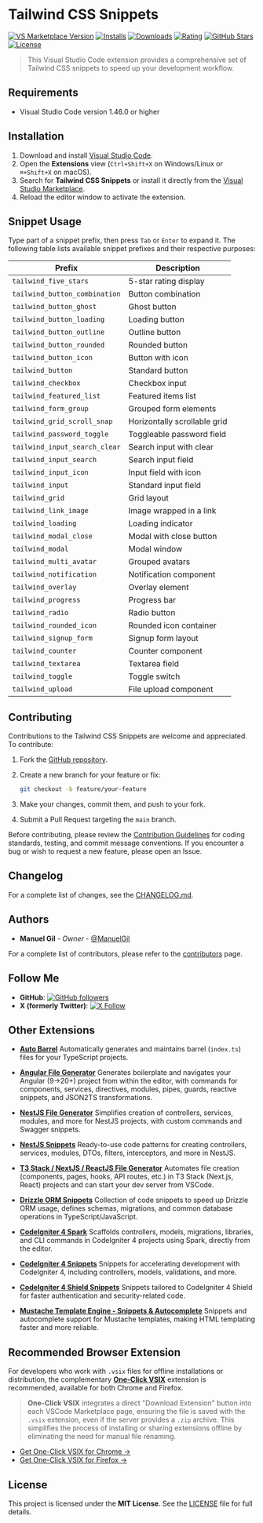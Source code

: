 # Tailwind CSS Snippets

[![VS Marketplace Version](https://img.shields.io/visual-studio-marketplace/v/imgildev.vscode-tailwindcss-snippets?style=for-the-badge&label=VS%20Marketplace&logo=visual-studio-code)](https://marketplace.visualstudio.com/items?itemName=imgildev.vscode-tailwindcss-snippets)
[![Installs](https://img.shields.io/visual-studio-marketplace/i/imgildev.vscode-tailwindcss-snippets?style=for-the-badge&logo=visual-studio-code)](https://marketplace.visualstudio.com/items?itemName=imgildev.vscode-tailwindcss-snippets)
[![Downloads](https://img.shields.io/visual-studio-marketplace/d/imgildev.vscode-tailwindcss-snippets?style=for-the-badge&logo=visual-studio-code)](https://marketplace.visualstudio.com/items?itemName=imgildev.vscode-tailwindcss-snippets)
[![Rating](https://img.shields.io/visual-studio-marketplace/r/imgildev.vscode-tailwindcss-snippets?style=for-the-badge&logo=visual-studio-code)](https://marketplace.visualstudio.com/items?itemName=imgildev.vscode-tailwindcss-snippets&ssr=false#review-details)
[![GitHub Stars](https://img.shields.io/github/stars/ManuelGil/vscode-tailwindcss-snippets?style=for-the-badge&logo=github)](https://github.com/ManuelGil/vscode-tailwindcss-snippets)
[![License](https://img.shields.io/github/license/ManuelGil/vscode-tailwindcss-snippets?style=for-the-badge&logo=github)](https://github.com/ManuelGil/vscode-tailwindcss-snippets/blob/main/LICENSE)

> This Visual Studio Code extension provides a comprehensive set of Tailwind CSS snippets to speed up your development workflow.

## Requirements

- Visual Studio Code version 1.46.0 or higher

## Installation

1. Download and install [Visual Studio Code](https://code.visualstudio.com).
2. Open the **Extensions** view (`Ctrl+Shift+X` on Windows/Linux or `⌘+Shift+X` on macOS).
3. Search for **Tailwind CSS Snippets** or install it directly from the [Visual Studio Marketplace](https://marketplace.visualstudio.com/items?itemName=imgildev.vscode-tailwindcss-snippets).
4. Reload the editor window to activate the extension.

## Snippet Usage

Type part of a snippet prefix, then press `Tab` or `Enter` to expand it.
The following table lists available snippet prefixes and their respective purposes:

| Prefix                        | Description                  |
| ----------------------------- | ---------------------------- |
| `tailwind_five_stars`         | 5-star rating display        |
| `tailwind_button_combination` | Button combination           |
| `tailwind_button_ghost`       | Ghost button                 |
| `tailwind_button_loading`     | Loading button               |
| `tailwind_button_outline`     | Outline button               |
| `tailwind_button_rounded`     | Rounded button               |
| `tailwind_button_icon`        | Button with icon             |
| `tailwind_button`             | Standard button              |
| `tailwind_checkbox`           | Checkbox input               |
| `tailwind_featured_list`      | Featured items list          |
| `tailwind_form_group`         | Grouped form elements        |
| `tailwind_grid_scroll_snap`   | Horizontally scrollable grid |
| `tailwind_password_toggle`    | Toggleable password field    |
| `tailwind_input_search_clear` | Search input with clear      |
| `tailwind_input_search`       | Search input field           |
| `tailwind_input_icon`         | Input field with icon        |
| `tailwind_input`              | Standard input field         |
| `tailwind_grid`               | Grid layout                  |
| `tailwind_link_image`         | Image wrapped in a link      |
| `tailwind_loading`            | Loading indicator            |
| `tailwind_modal_close`        | Modal with close button      |
| `tailwind_modal`              | Modal window                 |
| `tailwind_multi_avatar`       | Grouped avatars              |
| `tailwind_notification`       | Notification component       |
| `tailwind_overlay`            | Overlay element              |
| `tailwind_progress`           | Progress bar                 |
| `tailwind_radio`              | Radio button                 |
| `tailwind_rounded_icon`       | Rounded icon container       |
| `tailwind_signup_form`        | Signup form layout           |
| `tailwind_counter`            | Counter component            |
| `tailwind_textarea`           | Textarea field               |
| `tailwind_toggle`             | Toggle switch                |
| `tailwind_upload`             | File upload component        |

## Contributing

Contributions to the Tailwind CSS Snippets are welcome and appreciated. To contribute:

1. Fork the [GitHub repository](https://github.com/ManuelGil/vscode-tailwindcss-snippets).
2. Create a new branch for your feature or fix:

   ```bash
   git checkout -b feature/your-feature
   ```

3. Make your changes, commit them, and push to your fork.
4. Submit a Pull Request targeting the `main` branch.

Before contributing, please review the [Contribution Guidelines](https://github.com/ManuelGil/vscode-tailwindcss-snippets/blob/main/CONTRIBUTING.md) for coding standards, testing, and commit message conventions. If you encounter a bug or wish to request a new feature, please open an Issue.

## Changelog

For a complete list of changes, see the [CHANGELOG.md](https://github.com/ManuelGil/vscode-tailwindcss-snippets/blob/main/CHANGELOG.md).

## Authors

- **Manuel Gil** - _Owner_ - [@ManuelGil](https://github.com/ManuelGil)

For a complete list of contributors, please refer to the [contributors](https://github.com/ManuelGil/vscode-tailwindcss-snippets/contributors) page.

## Follow Me

- **GitHub**: [![GitHub followers](https://img.shields.io/github/followers/ManuelGil?style=for-the-badge\&logo=github)](https://github.com/ManuelGil)
- **X (formerly Twitter)**: [![X Follow](https://img.shields.io/twitter/follow/imgildev?style=for-the-badge\&logo=x)](https://twitter.com/imgildev)

## Other Extensions

- **[Auto Barrel](https://marketplace.visualstudio.com/items?itemName=imgildev.vscode-auto-barrel)**
  Automatically generates and maintains barrel (`index.ts`) files for your TypeScript projects.

- **[Angular File Generator](https://marketplace.visualstudio.com/items?itemName=imgildev.vscode-angular-generator)**
  Generates boilerplate and navigates your Angular (9→20+) project from within the editor, with commands for components, services, directives, modules, pipes, guards, reactive snippets, and JSON2TS transformations.

- **[NestJS File Generator](https://marketplace.visualstudio.com/items?itemName=imgildev.vscode-nestjs-generator)**
  Simplifies creation of controllers, services, modules, and more for NestJS projects, with custom commands and Swagger snippets.

- **[NestJS Snippets](https://marketplace.visualstudio.com/items?itemName=imgildev.vscode-nestjs-snippets-extension)**
  Ready-to-use code patterns for creating controllers, services, modules, DTOs, filters, interceptors, and more in NestJS.

- **[T3 Stack / NextJS / ReactJS File Generator](https://marketplace.visualstudio.com/items?itemName=imgildev.vscode-nextjs-generator)**
  Automates file creation (components, pages, hooks, API routes, etc.) in T3 Stack (Next.js, React) projects and can start your dev server from VSCode.

- **[Drizzle ORM Snippets](https://marketplace.visualstudio.com/items?itemName=imgildev.vscode-drizzle-snippets)**
  Collection of code snippets to speed up Drizzle ORM usage, defines schemas, migrations, and common database operations in TypeScript/JavaScript.

- **[CodeIgniter 4 Spark](https://marketplace.visualstudio.com/items?itemName=imgildev.vscode-codeigniter4-spark)**
  Scaffolds controllers, models, migrations, libraries, and CLI commands in CodeIgniter 4 projects using Spark, directly from the editor.

- **[CodeIgniter 4 Snippets](https://marketplace.visualstudio.com/items?itemName=imgildev.vscode-codeigniter4-snippets)**
  Snippets for accelerating development with CodeIgniter 4, including controllers, models, validations, and more.

- **[CodeIgniter 4 Shield Snippets](https://marketplace.visualstudio.com/items?itemName=imgildev.vscode-codeigniter4-shield-snippets)**
  Snippets tailored to CodeIgniter 4 Shield for faster authentication and security-related code.

- **[Mustache Template Engine - Snippets & Autocomplete](https://marketplace.visualstudio.com/items?itemName=imgildev.vscode-mustache-snippets)**
  Snippets and autocomplete support for Mustache templates, making HTML templating faster and more reliable.

## Recommended Browser Extension

For developers who work with `.vsix` files for offline installations or distribution, the complementary [**One-Click VSIX**](https://chromewebstore.google.com/detail/imojppdbcecfpeafjagncfplelddhigc?utm_source=item-share-cb) extension is recommended, available for both Chrome and Firefox.

> **One-Click VSIX** integrates a direct "Download Extension" button into each VSCode Marketplace page, ensuring the file is saved with the `.vsix` extension, even if the server provides a `.zip` archive. This simplifies the process of installing or sharing extensions offline by eliminating the need for manual file renaming.

- [Get One-Click VSIX for Chrome &rarr;](https://chromewebstore.google.com/detail/imojppdbcecfpeafjagncfplelddhigc?utm_source=item-share-cb)
- [Get One-Click VSIX for Firefox &rarr;](https://addons.mozilla.org/es-ES/firefox/addon/one-click-vsix/)

## License

This project is licensed under the **MIT License**. See the [LICENSE](https://github.com/ManuelGil/vscode-tailwindcss-snippets/blob/main/LICENSE) file for full details.
